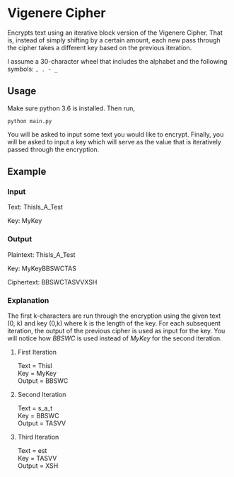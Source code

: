 # Vigenere Cipher
Encrypts text using an iterative block version of the Vigenere Cipher. That is, instead of simply shifting by a certain amount, each new pass through the cipher takes a different key based on the previous iteration.

I assume a 30-character wheel that includes the alphabet and the following symbols: `, . - _`

## Usage
Make sure python 3.6 is installed. Then run,

`python main.py`

You will be asked to input some text you would like to encrypt. Finally, you will be asked to input a key which will serve as the value that is iteratively passed through the encryption.

## Example

### Input
Text: ThisIs_A_Test

Key: MyKey

### Output
Plaintext: ThisIs_A_Test

Key: MyKeyBBSWCTAS

Ciphertext: BBSWCTASVVXSH

### Explanation
The first k-characters are run through the encryption using the given text (0, k) and key (0,k) where k is the length of the key. For each subsequent iteration, the output of the previous cipher is used as input for the key. You will notice how _BBSWC_ is used instead of _MyKey_ for the second iteration.

1. First Iteration

   Text = ThisI  
   Key = MyKey  
   Output = BBSWC  
   
2. Second Iteration

   Text = s_a_t  
   Key = BBSWC  
   Output = TASVV 
   
3. Third Iteration

   Text = est  
   Key = TASVV  
   Output = XSH 

